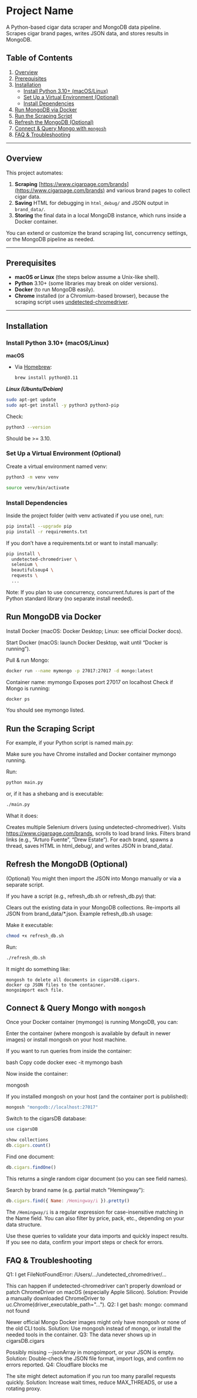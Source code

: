 # Project Name

A Python-based cigar data scraper and MongoDB data pipeline.  
Scrapes cigar brand pages, writes JSON data, and stores results in MongoDB.

## Table of Contents

1. [Overview](#overview)  
2. [Prerequisites](#prerequisites)  
3. [Installation](#installation)  
   - [Install Python 3.10+ (macOS/Linux)](#install-python-310-macoslinux)  
   - [Set Up a Virtual Environment (Optional)](#set-up-a-virtual-environment-optional)  
   - [Install Dependencies](#install-dependencies)  
4. [Run MongoDB via Docker](#run-mongodb-via-docker)  
5. [Run the Scraping Script](#run-the-scraping-script)  
6. [Refresh the MongoDB (Optional)](#refresh-the-mongodb-optional)
7. [Connect & Query Mongo with `mongosh`](#connect--query-mongo-with-mongosh)
8. [FAQ & Troubleshooting](#faq--troubleshooting)

---

## Overview

This project automates:

1. **Scraping** [https://www.cigarpage.com/brands](https://www.cigarpage.com/brands) and various brand pages to collect cigar data.  
2. **Saving** HTML for debugging in `html_debug/` and JSON output in `brand_data/`.  
3. **Storing** the final data in a local MongoDB instance, which runs inside a Docker container.

You can extend or customize the brand scraping list, concurrency settings, or the MongoDB pipeline as needed.

---

## Prerequisites

- **macOS or Linux** (the steps below assume a Unix-like shell).
- **Python** 3.10+ (some libraries may break on older versions).
- **Docker** (to run MongoDB easily).
- **Chrome** installed (or a Chromium-based browser), because the scraping script uses [undetected-chromedriver](https://github.com/ultrafunkamsterdam/undetected_chromedriver).

---

## Installation

### Install Python 3.10+ (macOS/Linux)

**macOS**  
- Via [Homebrew](https://brew.sh/):
  ```bash
  brew install python@3.11
  ```

***Linux (Ubuntu/Debian)***

```bash
sudo apt-get update
sudo apt-get install -y python3 python3-pip
```

Check:

```bash
python3 --version
```

Should be >= 3.10.

### Set Up a Virtual Environment (Optional)

Create a virtual environment named venv:

```bash
python3 -m venv venv
```

```bash
source venv/bin/activate
```

### Install Dependencies

Inside the project folder (with venv activated if you use one), run:

```bash
pip install --upgrade pip
pip install -r requirements.txt
```

If you don’t have a requirements.txt or want to install manually:

```bash
pip install \
  undetected-chromedriver \
  selenium \
  beautifulsoup4 \
  requests \
  ...
```

Note: If you plan to use concurrency, concurrent.futures is part of the Python standard library (no separate install needed).

## Run MongoDB via Docker

Install Docker (macOS: Docker Desktop; Linux: see official Docker docs).

Start Docker (macOS: launch Docker Desktop, wait until “Docker is running”).

Pull & run Mongo:

```bash
docker run --name mymongo -p 27017:27017 -d mongo:latest
```

Container name: mymongo
Exposes port 27017 on localhost
Check if Mongo is running:

```bash
docker ps
```

You should see mymongo listed.

## Run the Scraping Script

For example, if your Python script is named main.py:

Make sure you have Chrome installed and Docker container mymongo running.

Run:

```bash
python main.py
```

or, if it has a shebang and is executable:

```bash
./main.py
```

What it does:

Creates multiple Selenium drivers (using undetected-chromedriver).
Visits https://www.cigarpage.com/brands, scrolls to load brand links.
Filters brand links (e.g., “Arturo Fuente”, “Drew Estate”).
For each brand, spawns a thread, saves HTML in html_debug/, and writes JSON in brand_data/.


## Refresh the MongoDB (Optional)

(Optional) You might then import the JSON into Mongo manually or via a separate script.

If you have a script (e.g., refresh_db.sh or refresh_db.py) that:

Clears out the existing data in your MongoDB collections.
Re-imports all JSON from brand_data/*.json.
Example refresh_db.sh usage:

Make it executable:

```bash
chmod +x refresh_db.sh
```

Run:

```bash
./refresh_db.sh
```

It might do something like:

```
mongosh to delete all documents in cigarsDB.cigars.
docker cp JSON files to the container.
mongoimport each file.
```

## Connect & Query Mongo with `mongosh`

Once your Docker container (mymongo) is running MongoDB, you can:

Enter the container (where mongosh is available by default in newer images) or install mongosh on your host machine.

If you want to run queries from inside the container:

bash
Copy code
docker exec -it mymongo bash

Now inside the container:

mongosh

If you installed mongosh on your host (and the container port is published):

```bash
mongosh "mongodb://localhost:27017"
```

Switch to the cigarsDB database:

```js
use cigarsDB
```

```js
show collections
db.cigars.count()
```

Find one document:

```js
db.cigars.findOne()
```

This returns a single random cigar document (so you can see field names).

Search by brand name (e.g. partial match "Hemingway"):

```js
db.cigars.find({ Name: /Hemingway/i }).pretty()
```

The `/Hemingway/i` is a regular expression for case-insensitive matching in the Name field.
You can also filter by price, pack, etc., depending on your data structure.

Use these queries to validate your data imports and quickly inspect results. If you see no data, confirm your import steps or check for errors.

## FAQ & Troubleshooting

Q1: I get FileNotFoundError: /Users/.../undetected_chromedriver/...

This can happen if undetected-chromedriver can’t properly download or patch ChromeDriver on macOS (especially Apple Silicon).
Solution: Provide a manually downloaded ChromeDriver to uc.Chrome(driver_executable_path="...").
Q2: I get bash: mongo: command not found

Newer official Mongo Docker images might only have mongosh or none of the old CLI tools.
Solution: Use mongosh instead of mongo, or install the needed tools in the container.
Q3: The data never shows up in cigarsDB.cigars

Possibly missing --jsonArray in mongoimport, or your JSON is empty.
Solution: Double-check the JSON file format, import logs, and confirm no errors reported.
Q4: Cloudflare blocks me

The site might detect automation if you run too many parallel requests quickly.
Solution: Increase wait times, reduce MAX_THREADS, or use a rotating proxy.
